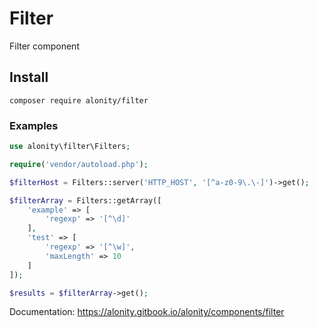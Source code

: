 # Filter
Filter component

## Install

`composer require alonity/filter`

### Examples
```php
use alonity\filter\Filters;

require('vendor/autoload.php');

$filterHost = Filters::server('HTTP_HOST', '[^a-z0-9\.\-]')->get();

$filterArray = Filters::getArray([
    'example' => [
        'regexp' => '[^\d]'
    ],
    'test' => [
        'regexp' => '[^\w]',
        'maxLength' => 10
    ]
]);

$results = $filterArray->get();
```

Documentation: https://alonity.gitbook.io/alonity/components/filter